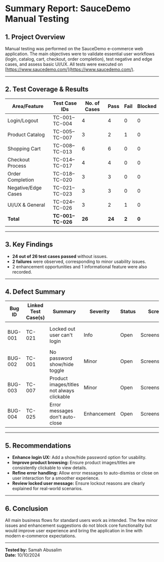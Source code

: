 # Summary Report: SauceDemo Manual Testing

## 1. Project Overview

Manual testing was performed on the SauceDemo e-commerce web application. The main objectives were to validate essential user workflows (login, catalog, cart, checkout, order completion), test negative and edge cases, and assess basic UI/UX. All tests were executed on [https://www.saucedemo.com/](https://www.saucedemo.com/).

---

## 2. Test Coverage & Results

| Area/Feature           | Test Case IDs       | No. of Cases | Pass | Fail | Blocked |
|------------------------|--------------------|--------------|------|------|---------|
| Login/Logout           | TC-001–TC-004      | 4            | 4    | 0    | 0       |
| Product Catalog        | TC-005–TC-007      | 3            | 2    | 1    | 0       |
| Shopping Cart          | TC-008–TC-013      | 6            | 6    | 0    | 0       |
| Checkout Process       | TC-014–TC-017      | 4            | 4    | 0    | 0       |
| Order Completion       | TC-018–TC-020      | 3            | 3    | 0    | 0       |
| Negative/Edge Cases    | TC-021–TC-023      | 3            | 3    | 0    | 0       |
| UI/UX & General        | TC-024–TC-026      | 3            | 2    | 1    | 0       |
| **Total**              | **TC-001–TC-026**  | **26**       | **24**| **2**| **0**   |

---

## 3. Key Findings

- **24 out of 26 test cases passed** without issues.
- **2 failures** were observed, corresponding to minor usability issues.
- 2 enhancement opportunities and 1 informational feature were also recorded.

---

## 4. Defect Summary

| Bug ID   | Linked Test Case(s) | Summary                                          | Severity       | Status | Screenshot/File         | Comments / Notes                   |
|----------|---------------------|--------------------------------------------------|----------------|--------|------------------------|------------------------------------|
| BUG-001  | TC-021              | Locked out user can't login                       | Info           | Open   | Screenshots/bug1.png   | Feature; checked for clarity of message |
| BUG-002  | TC-001              | No password show/hide toggle                     | Minor          | Open   | Screenshots/bug2.png   | Usability enhancement              |
| BUG-003  | TC-007              | Product images/titles not always clickable       | Minor          | Open   | Screenshots/bug3.png   | Not standard e-commerce behavior   |
| BUG-004  | TC-025              | Error messages don't auto-close                  | Enhancement    | Open   | Screenshots/bug7.png   | UX improvement possible            |

---

## 5. Recommendations

- **Enhance login UX:** Add a show/hide password option for usability.
- **Improve product browsing:** Ensure product images/titles are consistently clickable to view details.
- **Refine error handling:** Allow error messages to auto-dismiss or close on user interaction for a smoother experience.
- **Review locked user message:** Ensure lockout reasons are clearly explained for real-world scenarios.

---

## 6. Conclusion

All main business flows for standard users work as intended. The few minor issues and enhancement suggestions do not block core functionality but would improve user experience and bring the application in line with modern e-commerce expectations.

---

**Tested by:** Samah Abusalim  
**Date:** 10/10/2024
